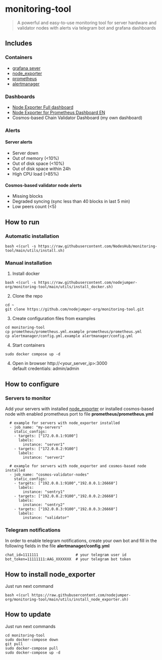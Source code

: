 # monitoring-tool

> A powerful and easy-to-use monitoring tool for server hardware and validator nodes with alerts via telegram bot and grafana dashboards

## Includes

### Containers
- [grafana sever](https://hub.docker.com/r/grafana/grafana)
- [node_exporter](https://hub.docker.com/r/prom/node-exporter)
- [prometheus](https://hub.docker.com/r/prom/prometheus)
- [alertmanager](https://hub.docker.com/r/prom/alertmanager)

### Dashboards
- [Node Exporter Full dashboard](https://github.com/rfrail3/grafana-dashboards)
- [Node Exporter for Prometheus Dashboard EN](https://github.com/starsliao/Prometheus/tree/master/node_exporter)
- Cosmos-based Chain Validator Dashboard (my own dashboard)

### Alerts
#### Server alerts
- Server down
- Out of memory (<10%)
- Out of disk space (<10%)
- Out of disk space within 24h
- High CPU load (>85%)

#### Cosmos-based validator node alerts
- Missing blocks
- Degraded syncing (sync less than 40 blocks in last 5 min)
- Low peers count (<5)

## How to run
### Automatic installation
```
bash <(curl -s https://raw.githubusercontent.com/NodesHub/monitoring-tool/main/utils/install.sh)
```

### Manual installation
1. Install docker
```
bash <(curl -s https://raw.githubusercontent.com/nodejumper-org/monitoring-tool/main/utils/install_docker.sh)
```

2. Clone the repo
```
cd ~
git clone https://github.com/nodejumper-org/monitoring-tool.git 
```

3. Create configuration files from examples
```
cd monitoring-tool
cp prometheus/prometheus.yml.example prometheus/prometheus.yml
cp alertmanager/config.yml.example alertmanager/config.yml
```

4. Start containers
```
sudo docker compose up -d
```

4. Open in browser http://<your_server_ip>:3000 <br>
default credentials: admin/admin

## How to configure
### Servers to monitor
Add your servers with installed [node_exporter](https://github.com/prometheus/node_exporter) or installed cosmos-based node with enabled prometheus port to file <b>prometheus/prometheus.yml</b>
```
  # example for servers with node_exporter installed
  - job_name: "my-servers"
    static_configs:
    - targets: ["172.0.0.1:9100"]
      labels:
        instance: "server1"
    - targets: ["172.0.0.2:9100"]
      labels:
        instance: "server2"
    
  # example for servers with node_exporter and cosmos-based node installed
  - job_name: "cosmos-validator-nodes"
    static_configs:
    - targets: ["192.0.0.1:9100","192.0.0.1:26660"]
      labels:
        instance: "sentry1"
    - targets: ["192.0.0.2:9100","192.0.0.2:26660"]
      labels:
        instance: "sentry2"
    - targets: ["192.0.0.3:9100","192.0.0.3:26660"]
      labels:
        instance: "validator"
```
### Telegram notifications
In order to enable telegram notifications, create your own bot and fill in the following fields in the file <b>alertmanager/config.yml</b>
```
chat_id=1111111                 # your telegram user id
bot_token=11111111:AAG_XXXXXXX  # your telegram bot token
```
## How to install node_exporter
Just run next command 
```
bash <(curl https://raw.githubusercontent.com/nodejumper-org/monitoring-tool/main/utils/install_node_exporter.sh)
```

## How to update
Just run next commands 
```
cd monitoring-tool
sudo docker-compose down
git pull
sudo docker-compose pull
sudo docker-compose up -d
```

